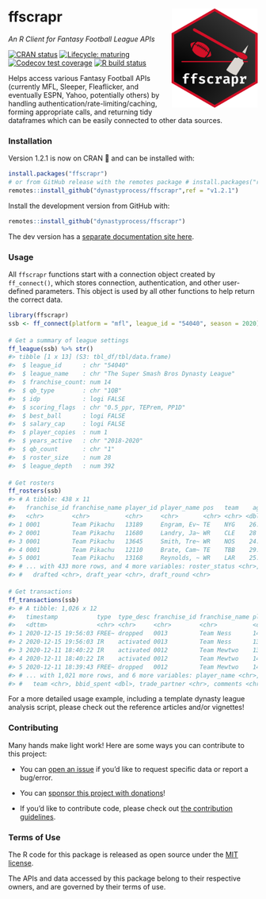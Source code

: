 
<!-- README.md is generated from README.Rmd. Please edit that file -->

# ffscrapr <a href='#'><img src='man/figures/logo.png' align="right" height="200" /></a>

*An R Client for Fantasy Football League APIs*

<!-- badges: start -->

[![CRAN
status](https://img.shields.io/cran/v/ffscrapr?style=flat-square)](https://CRAN.R-project.org/package=ffscrapr)
[![Lifecycle:
maturing](https://img.shields.io/badge/lifecycle-maturing-blue.svg?style=flat-square)](https://www.tidyverse.org/lifecycle/#maturing)
[![Codecov test
coverage](https://img.shields.io/codecov/c/github/dynastyprocess/ffscrapr?label=test%20coverage&style=flat-square)](https://codecov.io/gh/DynastyProcess/ffscrapr?branch=main)
[![R build
status](https://img.shields.io/github/workflow/status/dynastyprocess/ffscrapr/R-CMD-check?label=R-CMD-check&style=flat-square)](https://github.com/DynastyProcess/ffscrapr/actions)

<!-- badges: end -->

Helps access various Fantasy Football APIs (currently MFL, Sleeper,
Fleaflicker, and eventually ESPN, Yahoo, potentially others) by handling
authentication/rate-limiting/caching, forming appropriate calls, and
returning tidy dataframes which can be easily connected to other data
sources.

### Installation

Version 1.2.1 is now on CRAN 🎉 and can be installed with:

``` r
install.packages("ffscrapr")
# or from GitHub release with the remotes package # install.packages("remotes")
remotes::install_github("dynastyprocess/ffscrapr",ref = "v1.2.1")
```

Install the development version from GitHub with:

``` r
remotes::install_github("dynastyprocess/ffscrapr")
```

The dev version has a [separate documentation site
here](https://ffscrapr.dynastyprocess.com/dev/).

### Usage

All `ffscrapr` functions start with a connection object created by
`ff_connect()`, which stores connection, authentication, and other
user-defined parameters. This object is used by all other functions to
help return the correct data.

``` r
library(ffscrapr)
ssb <- ff_connect(platform = "mfl", league_id = "54040", season = 2020)

# Get a summary of league settings
ff_league(ssb) %>% str()
#> tibble [1 x 13] (S3: tbl_df/tbl/data.frame)
#>  $ league_id      : chr "54040"
#>  $ league_name    : chr "The Super Smash Bros Dynasty League"
#>  $ franchise_count: num 14
#>  $ qb_type        : chr "1QB"
#>  $ idp            : logi FALSE
#>  $ scoring_flags  : chr "0.5_ppr, TEPrem, PP1D"
#>  $ best_ball      : logi FALSE
#>  $ salary_cap     : logi FALSE
#>  $ player_copies  : num 1
#>  $ years_active   : chr "2018-2020"
#>  $ qb_count       : chr "1"
#>  $ roster_size    : num 28
#>  $ league_depth   : num 392

# Get rosters
ff_rosters(ssb)
#> # A tibble: 438 x 11
#>   franchise_id franchise_name player_id player_name pos   team    age
#>   <chr>        <chr>          <chr>     <chr>       <chr> <chr> <dbl>
#> 1 0001         Team Pikachu   13189     Engram, Ev~ TE    NYG    26.3
#> 2 0001         Team Pikachu   11680     Landry, Ja~ WR    CLE    28  
#> 3 0001         Team Pikachu   13645     Smith, Tre~ WR    NOS    24.9
#> 4 0001         Team Pikachu   12110     Brate, Cam~ TE    TBB    29.5
#> 5 0001         Team Pikachu   13168     Reynolds, ~ WR    LAR    25.8
#> # ... with 433 more rows, and 4 more variables: roster_status <chr>,
#> #   drafted <chr>, draft_year <chr>, draft_round <chr>

# Get transactions
ff_transactions(ssb)
#> # A tibble: 1,026 x 12
#>   timestamp           type  type_desc franchise_id franchise_name player_id
#>   <dttm>              <chr> <chr>     <chr>        <chr>          <chr>    
#> 1 2020-12-15 19:56:03 FREE~ dropped   0013         Team Ness      14331    
#> 2 2020-12-15 19:56:03 IR    activated 0013         Team Ness      13620    
#> 3 2020-12-11 18:40:22 IR    activated 0012         Team Mewtwo    13963    
#> 4 2020-12-11 18:40:22 IR    activated 0012         Team Mewtwo    14871    
#> 5 2020-12-11 18:39:43 FREE~ dropped   0012         Team Mewtwo    14793    
#> # ... with 1,021 more rows, and 6 more variables: player_name <chr>, pos <chr>,
#> #   team <chr>, bbid_spent <dbl>, trade_partner <chr>, comments <chr>
```

For a more detailed usage example, including a template dynasty league
analysis script, please check out the reference articles and/or
vignettes\!

### Contributing

Many hands make light work\! Here are some ways you can contribute to
this project:

  - You can [open an
    issue](https://github.com/DynastyProcess/ffscrapr/issues/new/choose)
    if you’d like to request specific data or report a bug/error.

  - You can [sponsor this project with
    donations](https://github.com/sponsors/tanho63)\!

  - If you’d like to contribute code, please check out [the contribution
    guidelines](https://ffscrapr.dynastyprocess.com/CONTRIBUTING.html).

### Terms of Use

The R code for this package is released as open source under the [MIT
license](https://ffscrapr.dynastyprocess.com/LICENSE.html).

The APIs and data accessed by this package belong to their respective
owners, and are governed by their terms of use.
